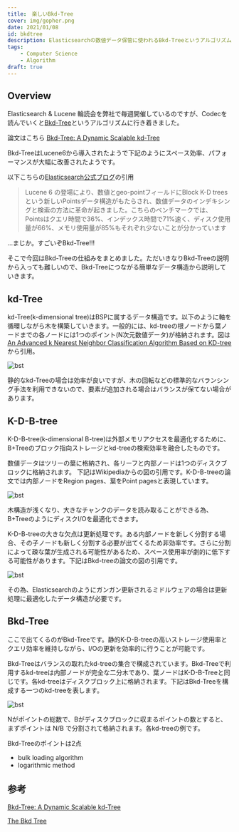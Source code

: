 ```yaml
---
title:　楽しいBkd-Tree
cover: img/gopher.png
date: 2021/01/08
id: bkdtree
description: Elasticsearchの数値データ保管に使われるBkd-Treeというアルゴリズムの仕組みをまとめました。
tags:
    - Computer Science
    - Algorithm
draft: true
---
```


## Overview

Elasticsearch & Lucene 輪読会を弊社で毎週開催しているのですが、Codecを読んでいくと[Bkd-Tree](https://users.cs.duke.edu/~pankaj/publications/papers/bkd-sstd.pdf)というアルゴリズムに行き着きました。

論文はこちら
[Bkd-Tree: A Dynamic Scalable kd-Tree](https://users.cs.duke.edu/~pankaj/publications/papers/bkd-sstd.pdf)

Bkd-TreeはLucene6から導入されたようで下記のようにスペース効率、パフォーマンスが大幅に改善されたようです。

以下こちらの[Elasticsearch公式ブログ](https://www.elastic.co/jp/blog/elasticsearch-5-0-0-released#data-structures)の引用

>Lucene 6 の登場により、数値とgeo-pointフィールドにBlock K-D treesという新しいPointsデータ構造がもたらされ、数値データのインデキシングと検索の方法に革命が起きました。こちらのベンチマークでは、 Pointsはクエリ時間で36%、インデックス時間で71%速く、ディスク使用量が66%、メモリ使用量が85%もそれぞれ少ないことが分かっています

...まじか。すごいぞBkd-Tree!!!

そこで今回はBkd-Treeの仕組みをまとめました。ただいきなりBkd-Treeの説明から入っても難しいので、Bkd-Treeにつながる簡単なデータ構造から説明していきます。

## kd-Tree

kd-Tree(k-dimensional tree)はBSPに属するデータ構造です。以下のように軸を循環しながら木を構築していきます。一般的には、kd-treeの根ノードから葉ノードまでの各ノードには1つのポイント(N次元数値データ)が格納されます。図は[An Advanced k Nearest Neighbor Classification Algorithm Based on KD-tree](https://www.researchgate.net/publication/332434248_An_Advanced_k_Nearest_Neighbor_Classification_Algorithm_Based_on_KD-tree)から引用。

![bst](../../img/kdtree.png)

静的なkd-Treeの場合は効率が良いですが、木の回転などの標準的なバランシング手法を利用できないので、要素が追加される場合はバランスが保てない場合があります。

## K-D-B-tree

K-D-B-tree(k-dimensional B-tree)は外部メモリアクセスを最適化するために、B+Treeのブロック指向ストレージとkd-treeの検索効率を融合したものです。

数値データはツリーの葉に格納され、各リーフと内部ノードは1つのディスクブロックに格納されます。 下記はWikipediaからの図の引用です。K-D-B-treeの論文では内部ノードをRegion pages、葉をPoint pagesと表現しています。

![bst](../../img/kdb.png)

木構造が浅くなり、大きなチャンクのデータを読み取ることができる為、B+TreeのようにディスクI/Oを最適化できます。

K-D-B-treeの大きな欠点は更新処理です。ある内部ノードを新しく分割する場合、その子ノードも新しく分割する必要が出てくるため非効率です。さらに分割によって疎な葉が生成される可能性があるため、スペース使用率が劇的に低下する可能性があります。下記はBkd-treeの論文の図の引用です。

![bst](../../img/split-kdb.png)

その為、Elasticsearchのようにガンガン更新されるミドルウェアの場合は更新処理に最適化したデータ構造が必要です。

## Bkd-Tree

ここで出てくるのがBkd-Treeです。静的K-D-B-treeの高いストレージ使用率とクエリ効率を維持しながら、I/Oの更新を効率的に行うことが可能です。

Bkd-Treeはバランスの取れたkd-treeの集合で構成されています。Bkd-Treeで利用するkd-treeは内部ノードが完全な二分木であり、葉ノードはK-D-B-Treeと同じです。各kd-treeはディスクブロック上に格納されます。下記はBkd-Treeを構成する一つのkd-treeを表します。

![bst](../../img/bkd-tree.png)

Nがポイントの総数で、Bがディスクブロックに収まるポイントの数とすると、まずポイントは N/B で分割されて格納されます。各kd-treeの例です。

Bkd-Treeのポイントは2点

* bulk loading algorithm
* logarithmic method

## 参考

[Bkd-Tree: A Dynamic Scalable kd-Tree](https://users.cs.duke.edu/~pankaj/publications/papers/bkd-sstd.pdf)

[The Bkd Tree](https://medium.com/@nickgerleman/the-bkd-tree-da19cf9493fb)